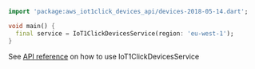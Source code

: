 ```dart
import 'package:aws_iot1click_devices_api/devices-2018-05-14.dart';

void main() {
  final service = IoT1ClickDevicesService(region: 'eu-west-1');
}
```

See [API reference](https://pub.dev/documentation/aws_iot1click_devices_api/latest/devices-2018-05-14/IoT1ClickDevicesService-class.html) on how to use IoT1ClickDevicesService
